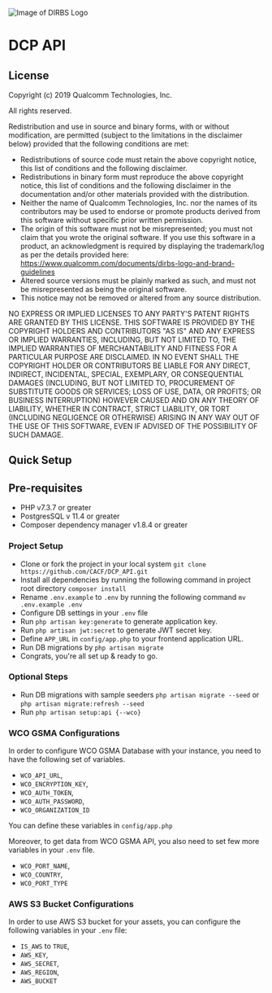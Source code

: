 ![Image of DIRBS Logo](https://avatars0.githubusercontent.com/u/42587891?s=100&v=4)

# DCP API
## License
Copyright (c) 2019 Qualcomm Technologies, Inc.

All rights reserved.

Redistribution and use in source and binary forms, with or without modification, are permitted (subject to the limitations in the disclaimer below) provided that the following conditions are met:

* Redistributions of source code must retain the above copyright notice, this list of conditions and the following disclaimer.
* Redistributions in binary form must reproduce the above copyright notice, this list of conditions and the following disclaimer in the documentation and/or other materials provided with the distribution.
* Neither the name of Qualcomm Technologies, Inc. nor the names of its contributors may be used to endorse or promote products derived from this software without specific prior written permission.
* The origin of this software must not be misrepresented; you must not claim that you wrote the original software. If you use this software in a product, an acknowledgment is required by displaying the trademark/log as per the details provided here: https://www.qualcomm.com/documents/dirbs-logo-and-brand-guidelines
* Altered source versions must be plainly marked as such, and must not be misrepresented as being the original software.
* This notice may not be removed or altered from any source distribution.

NO EXPRESS OR IMPLIED LICENSES TO ANY PARTY'S PATENT RIGHTS ARE GRANTED BY THIS LICENSE. THIS SOFTWARE IS PROVIDED BY THE COPYRIGHT HOLDERS AND CONTRIBUTORS "AS IS" AND ANY EXPRESS OR IMPLIED WARRANTIES, INCLUDING, BUT NOT LIMITED TO, THE IMPLIED WARRANTIES OF MERCHANTABILITY AND FITNESS FOR A PARTICULAR PURPOSE ARE DISCLAIMED. IN NO EVENT SHALL THE COPYRIGHT HOLDER OR CONTRIBUTORS BE LIABLE FOR ANY DIRECT, INDIRECT, INCIDENTAL, SPECIAL, EXEMPLARY, OR CONSEQUENTIAL DAMAGES (INCLUDING, BUT NOT LIMITED TO, PROCUREMENT OF SUBSTITUTE GOODS OR SERVICES; LOSS OF USE, DATA, OR PROFITS; OR BUSINESS INTERRUPTION) HOWEVER CAUSED AND ON ANY THEORY OF LIABILITY, WHETHER IN CONTRACT, STRICT LIABILITY, OR TORT (INCLUDING NEGLIGENCE OR OTHERWISE) ARISING IN ANY WAY OUT OF THE USE OF THIS SOFTWARE, EVEN IF ADVISED OF THE POSSIBILITY OF SUCH DAMAGE.


## Quick Setup

## Pre-requisites
- PHP v7.3.7 or greater
- PostgresSQL v 11.4 or greater
- Composer dependency manager v1.8.4 or greater

### Project Setup
- Clone or fork the project in your local system `git clone https://github.com/CACF/DCP_API.git`
- Install all dependencies by running the following command in project root directory
`composer install`
- Rename `.env.example` to `.env`  by running the following command
`mv .env.example .env`
- Configure DB settings in your `.env` file
- Run `php artisan key:generate` to generate application key.
- Run `php artisan jwt:secret` to generate JWT secret key.
- Define `APP_URL` in `config/app.php` to your frontend application URL.
- Run DB migrations by `php artisan migrate`
- Congrats, you're all set up & ready to go.

### Optional Steps
- Run DB migrations with sample seeders `php artisan migrate --seed` or `php artisan migrate:refresh --seed`
- Run `php artisan setup:api {--wco}`

### WCO GSMA Configurations
In order to configure WCO GSMA Database with your instance, you need to have the following set of variables.
- `WCO_API_URL`,
- `WCO_ENCRYPTION_KEY`,
- `WCO_AUTH_TOKEN`,
- `WCO_AUTH_PASSWORD`,
- `WCO_ORGANIZATION_ID`

You can define these variables in `config/app.php`

Moreover, to get data from WCO GSMA API, you also need to set few more variables in your `.env` file.

- `WCO_PORT_NAME`,
- `WCO_COUNTRY`,
- `WCO_PORT_TYPE` 

### AWS S3 Bucket Configurations

In order to use AWS S3 bucket for your assets, you can configure the following variables  in your `.env` file:
- `IS_AWS` to `TRUE`,
- `AWS_KEY`,
- `AWS_SECRET`,
- `AWS_REGION`,
- `AWS_BUCKET`




